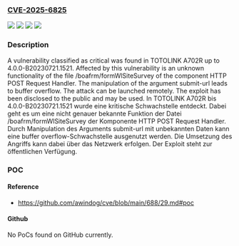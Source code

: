 ### [CVE-2025-6825](https://cve.mitre.org/cgi-bin/cvename.cgi?name=CVE-2025-6825)
![](https://img.shields.io/static/v1?label=Product&message=A702R&color=blue)
![](https://img.shields.io/static/v1?label=Version&message=4.0.0-B20230721.1521%20&color=brightgreen)
![](https://img.shields.io/static/v1?label=Vulnerability&message=Buffer%20Overflow&color=brightgreen)
![](https://img.shields.io/static/v1?label=Vulnerability&message=Memory%20Corruption&color=brightgreen)

### Description

A vulnerability classified as critical was found in TOTOLINK A702R up to 4.0.0-B20230721.1521. Affected by this vulnerability is an unknown functionality of the file /boafrm/formWlSiteSurvey of the component HTTP POST Request Handler. The manipulation of the argument submit-url leads to buffer overflow. The attack can be launched remotely. The exploit has been disclosed to the public and may be used.
In TOTOLINK A702R bis 4.0.0-B20230721.1521 wurde eine kritische Schwachstelle entdeckt. Dabei geht es um eine nicht genauer bekannte Funktion der Datei /boafrm/formWlSiteSurvey der Komponente HTTP POST Request Handler. Durch Manipulation des Arguments submit-url mit unbekannten Daten kann eine buffer overflow-Schwachstelle ausgenutzt werden. Die Umsetzung des Angriffs kann dabei über das Netzwerk erfolgen. Der Exploit steht zur öffentlichen Verfügung.

### POC

#### Reference
- https://github.com/awindog/cve/blob/main/688/29.md#poc

#### Github
No PoCs found on GitHub currently.


